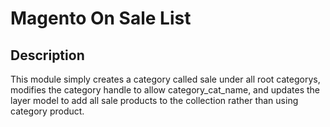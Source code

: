 # Magento On Sale List

Description
------------------------------

This module simply creates a category called sale under all root categorys, modifies the category handle to allow category_cat_name,
and updates the layer model to add all sale products to the collection rather than using category product. 
